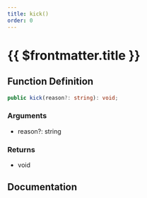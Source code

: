 ```yaml
---
title: kick()
order: 0
---
```


# {{ $frontmatter.title }}

## Function Definition

```ts
public kick(reason?: string): void;
```

### Arguments

* reason?: string

### Returns

* void

## Documentation

<!--@include: ./parts/kick.md-->
